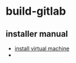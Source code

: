 # build-gitlab

## installer manual
- [install virtual machine](https://qiita.com/HirMtsd/items/225c20b77a7cd5194834)
- []()
